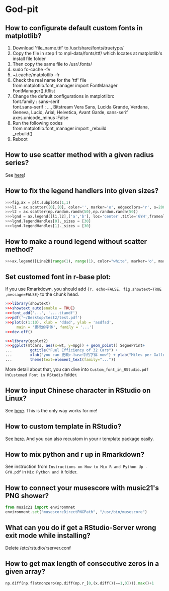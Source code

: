 # God-pit

## How to configurate default custom fonts in matplotlib?

1. Download 'file_name.ttf' to /usr/share/fonts/truetype/
2. Copy the file in step 1 to mpl-data/fonts/ttf/ which locates at matplotlib's install file folder
3. Then copy the same file to /usr/.fonts/
4. sudo fc-cache -fv
5. ~/.cache/matplotlib -fr
6. Check the real name for the 'ttf' file<br>
from matplotlib.font_manager import FontManager<br>
FontManager().ttflist
7. Change the default configurations in matplotlibrc<br>
font.family         : sans-serif<br>
font.sans-serif     : ..., Bitstream Vera Sans, Lucida Grande, Verdana, Geneva, Lucid, Arial, Helvetica, Avant Garde, sans-serif<br>
axes.unicode_minus  :False
8. Run the following codes<br>
from matplotlib.font_manager import _rebuild<br>
_rebuild()
9. Reboot

## How to use scatter method with a given radius series?

See [here](https://stackoverflow.com/questions/48172928/scale-matplotlib-pyplot-axes-scatter-markersize-by-x-scale/48174228#48174228)!

## How to fix the legend handlers into given sizes?

```python
>>>fig,ax = plt.subplots(1,1)
>>>l1 = ax.scatter([0],[0], color='', marker='o', edgecolors='r', s=2000)
>>>l2 = ax.scatter(np.random.randn(50),np.random.randn(50))
>>>lgnd = ax.legend([l1,l2],['a','b'], loc='center',title='GYH',framealpha=0.5)
>>>lgnd.legendHandles[0]._sizes = [30]
>>>lgnd.legendHandles[1]._sizes = [30]
```
## How to make a round legend without scatter method?

```python
>>>ax.legend([Line2D(range(1), range(1), color="white", marker='o', markerfacecolor="red")],['a'])
```
## Set customed font in r-base plot:

If you use Rmarkdown, you should add `{r, echo=FALSE, fig.showtext=TRUE ,message=FALSE}` to the chunk head.
```r
>>>library(showtext)
>>>showtext_auto(enable = TRUE)
>>>font_add('...', '....ttandf')
>>>pdf('~/Desktop/test2/test.pdf')
>>>plot(c(1:10), xlab = 'ddsd', ylab = 'asdfsd', 
     main = '更改的字体', family = '...')
>>>dev.off()
```
```r
>>>library(ggplot2)
>>>ggplot(mtcars, aes(x=wt, y=mpg)) + geom_point() SegoePrint+
...        ggtitle("Fuel Efficiency of 32 Cars") +
...        xlab("you can 更改r-base中的字体 now") + ylab("Miles per Gallon")+refer
...        theme(text=element_text(family="..."))
```
More detail about that, you can dive into `Custom_font_in_RStudio.pdf` in`Customed Font in RStudio` folder.

## How to input Chinese character in RStudio on Linux?

See [here](https://github.com/JackieMium/libfcitxplatforminputcontextplugin.so). This is the only way works for me!

## How to custom template in RStudio?

See [here](https://chester.rbind.io/ecots2k16/template_pkg/). And you can also recustom in your r template package easily.

## How to mix python and r up in Rmarkdown?

See instruction from `Instructions on How to Mix R and Python Up - GYH.pdf` in `Mix Python and R` folder.

## How to connect your musescore with music21's PNG shower?

```python
from music21 import environmnet
environment.set("musescoreDirectPNGPath", "/usr/bin/musescore")
```

## What can you do if get a RStudio-Server wrong exit mode while installing?

Delete /etc/rstudio/rserver.conf 

## How to get max length of consecutive zeros in a given array?

```python
np.diff(np.flatnonzero(np.diff(np.r_[0,(x.diff())==1,0]))).max()+1
```
